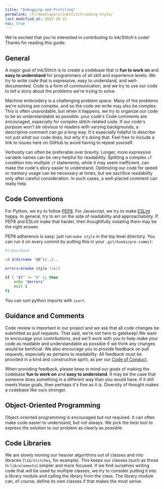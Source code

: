 ```yaml
---
title: "Debugging and Profiling"
permalink: /fr/developers/inkstitch/coding-style/
last_modified_at: 2022-10-15
toc: true
---
```

We're excited that you're interested in contributing to Ink/Stitch's code!  Thanks for reading this guide.

## General

A major goal of Ink/Stitch is to create a codebase that is **fun to work on** and **easy to understand** for programmers of all skill and experience levels.  We try to write code that is expressive, easy to understand, and well-documented.  Code is a form of communication, and we try to use our code to tell a story about the problems we're trying to solve.

Machine embroidery is a challenging problem space.  Many of the problems we're solving are complex, and so the code we write may also be complex.  This is often unavoidable, but when it happens, we try to organize our code to be as understandable as possible.
your code's
Code comments are encouraged, especially for complex stitch-related code.  If our code's purpose won't be obvious to readers with varying backgrounds, a descriptive comment can go a long way.  It's especially helpful to describe not just _what_ our code does, but _why_ it's doing that.  Feel free to include a link to issues here on GitHub to avoid having to repeat yourself.

Verbosity can often be preferable over brevity.  Longer, more expressive variable names can be very helpful for readability.  Splitting a complex `if` condition into multiple `if` statements, while it may seem inefficient, can make the code's story easier to understand.  Optimizing our code for speed or memory usage can be necessary at times, but we sacrifice readability only after careful consideration.  In such cases, a well-placed comment can really help.

## Code Conventions

For Python, we try to follow [PEP8](https://www.python.org/dev/peps/pep-0008/).  For Javascript, we try to make [ESLint](https://eslint.org) happy.  In general, try to err on the side of readability and approachability.  If PEP8 and ESLint make that harder, then thoughtfully violating them may be the right answer.

PEP8 adherence is easy: just run `make style` in the top level directory.  You can run it on every commit by putting this in your `.git/hooks/pre-commit`:

```bash
#!/bin/bash

cd $(dirname "$0")/../..

errors=$(make style 2>&1)

if [ "$?" != "0" ]; then
    echo "$errors"
    exit 1
fi
```

You can sort python imports with `isort`.

## Guidance and Comments

Code review is important in our project and we ask that all code changes be submitted as pull requests.  That said, we're not here to gatekeep!  We want to encourage your contributions, and we'll work with you to help make your code as readable and understandable as possible if we think any changes would be benficial.  We also encourage you to provide feedback on pull requests, especially as pertains to readability.  All feedback must be provided in a kind and constructive spirit, as per our [Code of Conduct](https://github.com/inkstitch/inkstitch/blob/main/CODE_OF_CONDUCT.md).

When providing feedback, please keep in mind our goals of making the codebase **fun to work on** and **easy to understand**.  It may be the case that someone does something in a different way than you would have.  If it still meets these goals, then perhaps it's fine as it is.  Diversity of thought makes a codebase like ours stronger.


## Object-Oriented Programming

Object-oriented programming is encouraged but not required.  It can often make code easier to understand, but not always.  We pick the best tool to express the solution to our problem as clearly as possible.

## Code Libraries

We are slowly moving our heavier algorithms out of classes and into libraries (`lib/stitches`, for example).  This keeps our classes (such as those in `lib/elements`) simpler and more focused.  If we find ourselves writing code that will be used by multiple classes, we try to consider putting it into a library module and calling the library from the class.  The library module can, of course, define its own classes if that makes the most sense.

